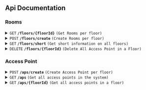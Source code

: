 ## Api Documentation

### Rooms

<details>
<summary><code>GET</code> <code><b>/floors/{floorId}</b></code> <code>(Get Rooms per floor)</code></summary>

##### Path Parameters

- floorId (required) [int] Id of floor to get all rooms from

##### Responses

- 200 (OK) [floor information including max coordinates + geojson of floor with id properties included]

  ```json
  {
    "floor": {
      "name": "Floor X",
      "id": 1,
      "level": 0,
      "maxX": 702.267546,
      "maxY": 576.730794
    },
    "geojson": {
      "type": "FeatureCollection",
      "features": [
        {
          "type": "Feature",
          "properties": {
            "name": "Room ABC",
            "poi": [475.7370116745971, 402.2121372031662],
            "category": "room",
            "id": 1
          },
          "geometry": {
            "type": "Polygon",
            "coordinates": [
              [
                [302.159367, 375.773586],
                [302.159367, 575.700438],
                [502.264908, 575.700438],
                [502.264908, 375.773586],
                [302.159367, 375.773586]
              ]
            ]
          }
        },
        {
          "type": "Feature",
          "properties": {
            "name": "Room Y",
            "poi": [475.7190904799454, 601.714511873351],
            "category": "room",
            "id": 2
          },
          "geometry": {
            "type": "Polygon",
            "coordinates": [
              [
                [501.161478, 375.755664],
                [501.161478, 575.682517],
                [702.267546, 575.682517],
                [702.267546, 375.755664],
                [501.161478, 375.755664]
              ]
            ]
          }
        },
        {
          "type": "Feature",
          "properties": {
            "name": "Koridor X",
            "poi": [154.9981713066682, 48.92084432717678],
            "category": "corridor",
            "id": 3
          },
          "geometry": {
            "type": "Polygon",
            "coordinates": [
              [
                [302.145119, 300.807233],
                [302.145119, 225.834664],
                [101.03905, 226.834298],
                [101.03905, 75.889525],
                [202.092348, 76.889159],
                [200.091293, 125.871238],
                [301.144591, 125.871238],
                [301.144591, 75.889525],
                [402.197889, 75.889525],
                [401.197361, 50.898668],
                [201.091821, 51.898302],
                [201.091821, -0.082679],
                [-4.016359, -2.081948],
                [0.98628, 301.806868],
                [302.145119, 300.807233]
              ]
            ]
          }
        },
        {
          "type": "Feature",
          "properties": {
            "name": "Room A",
            "poi": [438.7812660532264, 151.6585751978892],
            "category": "room",
            "id": 4
          },
          "geometry": {
            "type": "Polygon",
            "coordinates": [
              [
                [1.079156, 300.831738],
                [1.079156, 576.730794],
                [302.237995, 576.730794],
                [302.237995, 300.831738],
                [1.079156, 300.831738]
              ]
            ]
          }
        }
      ]
    }
  }
  ```

  - 404 (Not Found) [No Floor with floorId found]

  ```json
  {
    "error": {
      "status": 404,
      "message": "Floor Level Does Not Exist"
    }
  }
  ```

</details>

<details>
<summary><code>POST</code> <code><b>/floors/create</b></code> <code>(Create Rooms per floor)</code></summary>

##### Request Body

- json [floor name and level + geojson of floor]

  ```json
  {
    "floor": {
      "level": 0,
      "name": "ABCD"
    },
    "type": "FeatureCollection",
    "features": [
      {
        "type": "Feature",
        "properties": {
          "category": "room",
          "name": "Room ABC",
          "poi": [475.73701167459706, 402.2121372031662]
        },
        "geometry": {
          "type": "Polygon",
          "coordinates": [
            [
              [302.159367, 375.773586],
              [302.159367, 575.700438],
              [502.264908, 575.700438],
              [502.264908, 375.773586],
              [302.159367, 375.773586]
            ]
          ]
        }
      },
      {
        "type": "Feature",
        "properties": {
          "category": "room",
          "name": "DEFG",
          "poi": [475.7190904799454, 601.714511873351]
        },
        "geometry": {
          "type": "Polygon",
          "coordinates": [
            [
              [501.161478, 375.755664],
              [501.161478, 575.682517],
              [702.267546, 575.682517],
              [702.267546, 375.755664],
              [501.161478, 375.755664]
            ]
          ]
        }
      },
      {
        "type": "Feature",
        "properties": {
          "category": "corridor",
          "name": "Corridor XYZ",
          "poi": [154.9981713066682, 48.92084432717678]
        },
        "geometry": {
          "type": "Polygon",
          "coordinates": [
            [
              [302.145119, 300.807233],
              [302.145119, 225.834664],
              [101.03905, 226.834298],
              [101.03905, 75.889525],
              [202.092348, 76.889159],
              [200.091293, 125.871238],
              [301.144591, 125.871238],
              [301.144591, 75.889525],
              [402.197889, 75.889525],
              [401.197361, 50.898668],
              [201.091821, 51.898302],
              [201.091821, -0.082679],
              [-4.016359, -2.081948],
              [0.98628, 301.806868],
              [302.145119, 300.807233]
            ]
          ]
        }
      },
      {
        "type": "Feature",
        "properties": {
          "category": "room",
          "name": "Auditorium",
          "poi": [438.78126605322643, 151.65857519788918]
        },
        "geometry": {
          "type": "Polygon",
          "coordinates": [
            [
              [1.079156, 300.831738],
              [1.079156, 576.730794],
              [302.237995, 576.730794],
              [302.237995, 300.831738],
              [1.079156, 300.831738]
            ]
          ]
        }
      }
    ]
  }
  ```

##### Response

- 200 (OK) [No Response Body]
- 400 (Bad Request) [Attempt to add floor level that already exists]
  ```json
  {
    "error": {
      "status": 400,
      "message": "Floor level exists"
    }
  }
  ```
- 500 (Internal Server Error) [Unknown error not yet handled]

  <code>Unknown Error Ocurred</code>

</details>

<details>
<summary><code>GET</code> <code><b>/floors/short</b></code> <code>(Get short information on all floors)</code></summary>

##### Parameters

- No Parameters

##### Response Body

- 200 (OK) [json of short information on all floors]
  ```json
  [
    {
      "id": 1,
      "level": 0,
      "name": "ABCD"
    }
  ]
  ```
  </details>

<details>
<summary><code>DELETE</code> <code><b>/floors/{floorId}</b></code> <code>(Delete All Access Point in a Floor)</code></summary>

##### Path Parameters

- floorId (required) [int] Id of floor to get all rooms from

##### Response

- 200 (OK) [No Response Body]
- 404 (Not Found) [No floor with floorId]
  ```json
  {
    "error": {
      "status": 404,
      "message": "Floor Level Does Not Exist"
    }
  }
  ```

</details>

### Access Point

<details><summary><code>POST</code> <code><b>/aps/create</b></code> <code>(Create Access Point per floor)</code></summary>

##### Request Body

- json [geojson of access points in a floor, with spaceId referring to the roomId (room or corridor) that an access point is in]
  ```json
  {
    "type": "FeatureCollection",
    "features": [
      {
        "type": "Feature",
        "properties": {
          "spaceId": 2,
          "bssids": [
            {
              "ssid": "Wifi",
              "bssid": "AB:CD:EF:12:34:5F"
            },
            {
              "ssid": "Wifi",
              "bssid": "AB:CD:EF:12:34:60"
            }
          ],
          "description": "Sebelah Kanan Pintu"
        },
        "geometry": {
          "type": "Point",
          "coordinates": [288.056992, 766.988323]
        }
      },
      {
        "type": "Feature",
        "properties": {
          "spaceId": 3,
          "bssids": [
            {
              "ssid": "Wifi",
              "bssid": "AB:CD:EF:12:34:61"
            },
            {
              "ssid": "Wifi",
              "bssid": "AB:CD:EF:12:34:62"
            }
          ],
          "description": "Sebelah Kiri Pintu"
        },
        "geometry": {
          "type": "Point",
          "coordinates": [400.056992, 750.988323]
        }
      }
    ]
  }
  ```

##### Response

- 200 (OK) [No Response Body]
- 400 (Bad Request) [Duplicate BSSID Input]
  ```json
  {
    "status": 400,
    "message": "Attempting to create a network with BSSID that already exists"
  }
  ```
- 500 (Internal Server Error) [Unknown error not yet handled]

  <code>Unknown Error Ocurred</code>

</details>

<details>
<summary><code>GET</code> <code><b>/aps</b></code> <code>(Get all access points in the system)</code></summary>

##### Parameters

- No Parameters

##### Response Body

- 200 (OK) [array of access points information for table view]

  - Key represents id of access point
  - each access point keeps information on the floor it is located in such as floor id, name, level, and the total access point in that floor
  - each access point object keeps the room / corridor it is located in

  Response Example:

  ```json
  [
    {
      "key": 1,
      "floor": {
        "id": 1,
        "name": "ABCD",
        "level": 0,
        "apTotal": 2
      },
      "locationName": "DEFG"
    },
    {
      "key": 2,
      "floor": {
        "id": 1,
        "name": "ABCD",
        "level": 0,
        "apTotal": 2
      },
      "locationName": "Corridor XYZ"
    }
  ]
  ```

</details>

<details>
<summary><code>GET</code> <code><b>/aps/{floorId}</b></code> <code>(Get all access points in a floor)</code></summary>

##### Path Parameters

- floorId (required) [int] Id of floor to get all access points from

##### Query Parameters

- type (optional) (defaults to table)

  - table
    - 200 (OK)
      ```json
      {
          "floorName": "ABCD",
          "bssids": [
              {
                  "key": 1,
                  "apInfo": {
                      "id": 3,
                      "locationName": "Room ABC",
                      "description": "Sebelah Kanan Pintu",
                      "bssidTotal": 2
                  },
                  "ssid": "Wifi",
                  "bssid": "AB:CD:EF:12:34:5F"
              },
              {
                  "key": 2,
                  "apInfo": {
                      "id": 3,
                      "locationName": "Room ABC",
                      "description": "Sebelah Kanan Pintu",
                      "bssidTotal": 2
                  },
                  "ssid": "Wifi",
                  "bssid": "AB:CD:EF:12:34:60"
              },
              {
                  "key": 3,
                  "apInfo": {
                      "id": 4,
                      "locationName": "Room ABC",
                      "description": "Sebelah Kiri Pintu",
                      "bssidTotal": 2
                  },
                  "ssid": "Wifi",
                  "bssid": "AB:CD:EF:12:34:61"
              },
              {
                  "key": 4,
                  "apInfo": {
                      "id": 4,
                      "locationName": "Room ABC",
                      "description": "Sebelah Kiri Pintu",
                      "bssidTotal": 2
                  },
                  "ssid": "Wifi",
                  "bssid": "AB:CD:EF:12:34:62"
              },
              {
                  "key": 5,
                  "apInfo": {
                      "id": 6,
                      "locationName": "Room ABC",
                      "description": "",
                      "bssidTotal": 2
                  },
                  "ssid": "Wifi",
                  "bssid": "AB:CD:EF:12:34:70"
              },
              {
                  "key": 6,
                  "apInfo": {
                      "id": 6,
                      "locationName": "Room ABC",
                      "description": "",
                      "bssidTotal": 2
                  },
                  "ssid": "Wifi",
                  "bssid": "AB:CD:EF:12:34:71"
              },
              {
                  "key": 7,
                  "apInfo": {
                      "id": 7,
                      "locationName": "Room ABC",
                      "description": "Sebelah Kiri Pintu",
                      "bssidTotal": 2
                  },
                  "ssid": "Wifi",
                  "bssid": "AB:CD:EF:12:34:72"
              },
              {
                  "key": 8,
                  "apInfo": {
                      "id": 7,
                      "locationName": "Room ABC",
                      "description": "Sebelah Kiri Pintu",
                      "bssidTotal": 2
                  },
                  "ssid": "Wifi",
                  "bssid": "AB:CD:EF:12:34:73"
              }
          ]
      }
      ```
  - geojson
    - 200 (OK)

      ```json
      {
      "floor": {
        "id": 1,
        "name": "ABCD"
      },
      "geojson": {
        "type": "FeatureCollection",
        "features": [
          {
            "type": "Feature",
            "properties": {
              "spaceId": 2,
              "spaceName": "DEFG",
              "bssids": [
                {
                  "bssid": "AB:CD:EF:12:34:5F",
                  "ssid": "Wifi"
                },
                {
                  "bssid": "AB:CD:EF:12:34:60",
                  "ssid": "Wifi"
                }
              ],
                "description": "Sebelah Kiri Pintu"
            },
            "geometry": {
              "type": "Point",
              "coordinates": [288.056992, 766.988323]
            }
          },
          {
            "type": "Feature",
            "properties": {
              "spaceId": 3,
              "spaceName": "Corridor XYZ",
              "bssids": [
                {
                  "bssid": "AB:CD:EF:12:34:61",
                  "ssid": "Wifi"
                },
                {
                  "bssid": "AB:CD:EF:12:34:62",
                  "ssid": "Wifi"
                },
                "description": "Sebelah Kanan Pintu"
              ]
            },
            "geometry": {
              "type": "Point",
              "coordinates": [400.056992, 750.988323]
            }
          }
        ]
      }
      }
      ```
  </details>
